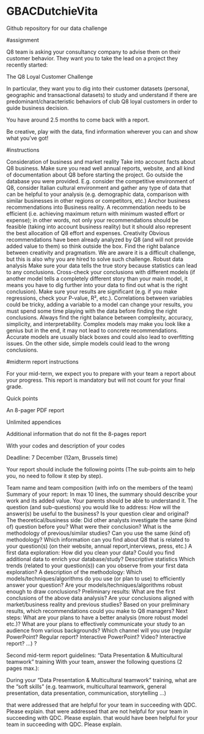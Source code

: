 # GBACDutchieVita
Github repository for our data challenge

#assignment

Q8 team is asking your consultancy company to advise them on their customer behavior. They want you to take the lead on a project they recently started:

The Q8 Loyal Customer Challenge

In particular, they want you to dig into their customer datasets (personal, geographic and transactional datasets) to study and understand if there are predominant/characteristic behaviors of club Q8 loyal customers in order to guide business decision.

You have around 2.5 months to come back with a report.

Be creative, play with the data, find information wherever you can and show what you’ve got!


#instructions

Consideration of business and market reality 
Take into account facts about Q8 business. Make sure you read well annual reports, website, and all kind of documentation about Q8 before starting the project. 
Go outside the database you were provided. E.g. consider the competitive environment of Q8, consider Italian cultural environment and gather any type of data that can be helpful to your analysis (e.g. demographic data, comparison with similar businesses in other regions or competitors, etc.)
Anchor business recommendations into Business reality. A recommendation needs to be efficient (i.e. achieving maximum return with minimum wasted effort or expense); in other words, not only your recommendations should be feasible (taking into account business reality) but it should also represent the best allocation of Q8 effort and expenses.
Creativity
Obvious recommendations have been already analyzed by Q8 (and will not provide added value to them) so think outside the box. 
Find the right balance between creativity and pragmatism. We are aware it is a difficult challenge, but this is also why you are hired to solve such challenge.
Robust data analysis 
Make sure your data tells the true story because statistics can lead to any conclusions. 
Cross-check your conclusions with different models (if another model tells a completely different story than your main model, it means you have to dig further into your data to find out what is the right conclusion). 
Make sure your results are significant (e.g. if you make regressions, check your P-value, R², etc.). 
Correlations between variables could be tricky, adding a variable to a model can change your results, you must spend some time playing with the data before finding the right conclusions.
Always find the right balance between complexity, accuracy, simplicity, and interpretability. 
Complex models may make you look like a genius but in the end, it may not lead to concrete recommendations.
Accurate models are usually black boxes and could also lead to overfitting issues.
On the other side, simple models could lead to the wrong conclusions.



#midterm report instructions

For your mid-term, we expect you to prepare with your team a report about your progress. This report is mandatory but will not count for your final grade. 

Quick points

 An 8-pager PDF report

Unlimited appendices

Additional information that do not fit the 8-pages report

With your codes and description of your codes 

Deadline: 7 December (12am, Brussels time)



Your report should include the following points (The sub-points aim to help you, no need to follow it step by step).

Team name and team composition (with info on the members of the team) 
Summary of your report: In max 10 lines, the summary should describe your work and its added value. Your parents should be able to understand it.
The question (and sub-questions) you would like to address: How will the answer(s) be useful to the business? Is your question clear and original? 
The theoretical/business side: Did other analysts investigate the same (kind of) question before you? What were their conclusion?  What is the methodology of previous/similar studies? Can you use the same (kind of) methodology? Which information can you find about Q8 that is related to your question(s) (on their website, annual report,interviews, press, etc.) 
A first data exploration: How did you clean your data? Could you find additional data to enrich your database/study? Descriptive statistics Which trends (related to your question(s)) can you observe from your first data exploration? 
A description of the methodology: Which models/techniques/algorithms do you use (or plan to use) to efficiently answer your question? Are your models/techniques/algorithms robust enough to draw conclusions? 
Preliminary results: What are the first conclusions of the above data analysis? Are your conclusions aligned with market/business reality and previous studies?  Based on your preliminary results, which recommendations could you make to Q8 managers?
Next steps: What are your plans to have a better analysis (more robust model etc.)? What are your plans to effectively communicate your study to an audience from various backgrounds? Which channel will you use (regular PowerPoint? Regular report? Interactive PowerPoint? Video? Interactive report? ...) ?


Second mid-term report guidelines: “Data Presentation & Multicultural teamwork” training
With your team, answer the following questions (2 pages max.): 

During your “Data Presentation & Multicultural teamwork” training, what are the “soft skills” (e.g. teamwork, multicultural teamwork, general presentation, data presentation, communication, storytelling …) 

that were addressed that are helpful for your team in succeeding with QDC. Please explain.
that were addressed that are not helpful for your team in succeeding with QDC. Please explain.
that would have been helpful for your team in succeeding with QDC. Please explain.
